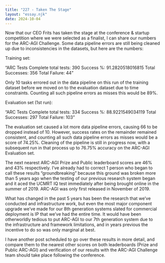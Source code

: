 ```yaml
---
title: "227 - Taken The Stage"
layout: "essay.njk"
date: 2024-10-04
---
```


Now that our CEO Frits has taken the stage at the conference & startup competition where we were selected as a finalist, I can share our numbers for the ARC-AGI Challenge. Some data pipeline errors are still being cleaned up due to inconsistencies in the datasets, but here are the numbers:
 
Training set:
 
“ARC Tests Complete
total tests: 390
Success %: 91.2820518016815
Total Successes: 356
Total Failure: 44”

Only 10 tasks errored out in the data pipeline on this run of the training dataset before we moved on to the evaluation dataset due to time constraints. Counting all such pipeline errors as misses this would be 89%.

Evaluation set (1st run):

“ARC Tests Complete
total tests: 334
Success %: 88.9221549034119
Total Successes: 297
Total Failure: 103”

The evaluation set caused a lot more data pipeline errors, causing 66 to be dropped instead of 10. However, success rates on the remainder remained consistent, and counting all such data pipeline errors as misses would be a score of 74.25%. Cleaning of the pipeline is still in progress now, with a subsequent run in that process up to 76.75% accuracy on the ARC-AGI Evaluation set. 

The next nearest ARC-AGI Prize and Public leaderboard scores are 46% and 43% respectively. I’ve already had to correct 1 person who began to call these results “groundbreaking” because this ground was broken more than 5 years ago when the testing of our previous research system began and it aced the UCMRT IQ test immediately after being brought online in the summer of 2019. ARC-AGI was only first released in November of 2019.

What has changed in the past 5 years has been the research that we’ve conducted and infrastructure work, but even the most major component upgrade we’ve made for our 8th generation systems slated for commercial deployment is IP that we’ve had the entire time. It would have been otherworldly tedious to put ARC-AGI to our 7th generation system due to the infrastructure and framework limitations, and in years previous the incentive to do so was only marginal at best.

I have another post scheduled to go over these results in more detail, and compare them to the nearest other scores on both leaderboards (Prize and Public ARC-AGI) and verification of our results with the ARC-AGI Challenge team should take place following the conference.

